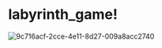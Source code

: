# labyrinth_game!
![9c716acf-2cce-4e11-8d27-009a8acc2740](https://user-images.githubusercontent.com/72892818/135449021-0d2b29c9-9bfb-430f-8020-9ca84c7081ae.jpg)
